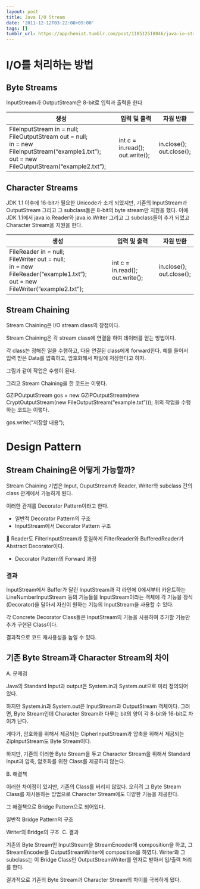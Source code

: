 ```yaml
---
layout: post
title: Java I/O Stream
date: '2011-12-12T03:22:08+09:00'
tags: []
tumblr_url: https://appchemist.tumblr.com/post/118512518046/java-io-stream
---
```

# I/O를 처리하는 방법

## Byte Streams

InputStream과 OutputStream은 8-bit로 입력과 출력을 한다

| 생성 | 입력 및 출력 | 자원 반환 |
|-----|-----|-----|
| FileInputStream in = null;<br />FileOutputStream out = null;<br />in = new FileInputStream(“example1.txt”);<br />out = new FileOutputStream(“example2.txt”); | int c = in.read();<br />out.write(); | in.close();<br />out.close(); |

## Character Streams

JDK 1.1 이후에 16-bit가 필요한 Unicode가 소개 되었지만, 기존의 InputStream과 OutputStream 그리고 그 subclass들은 8-bit의 byte stream만 지원을 했다. 이에 JDK 1.1에서 java.io.Reader와 java.io.Writer 그리고 그 subclass들이 추가 되었고 Character Stream을 지원을 한다.

| 생성 | 입력 및 출력 | 자원 반환 |
|-----|-----|-----|
| FileReader in = null;<br />FileWriter out = null;<br />in = new FileReader(“example1.txt”);<br />out = new FileWriter(“example2.txt”); | int c = in.read();<br />out.write(); | in.close();<br />out.close(); |

## Stream Chaining

Stream Chaining은 I/O stream class의 장점이다.

Stream Chaining은 각 stream class에 연결을 하여 데이터를 얻는 방법이다.

각 class는 정해진 일을 수행하고, 다음 연결된 class에게 forward한다.
예를 들어서 입력 받은 Data를 압축하고, 암호화해서 파일에 저장한다고 하자.
<a href="http://i1.wp.com/appchemist.net/wp-content/uploads/2011/12/javainputoutput11.png"><img class="alignnone size-medium wp-image-134" title="javainputoutput1" src="http://i1.wp.com/appchemist.net/wp-content/uploads/2011/12/javainputoutput11.png?resize=381%2C134" alt="" data-recalc-dims="1"/></a>

그림과 같이 작업은 수행이 된다.

그리고 Stream Chaining을 한 코드는 이렇다.

GZIPOutputStream gos = new GZIPOutputStream(new CryptOutputStream(new FileOutputStream(“example.txt”)));
위의 작업을 수행하는 코드는 이렇다.

gos.write(“저장할 내용”);

# Design Pattern

## Stream Chaining은 어떻게 가능할까?

Stream Chaining 기법은 Input, OuputStream과 Reader, Writer와 subclass 간의 class 관계에서 가능하게 된다.

이러한 관계를 Decorator Pattern이라고 한다.
- 일반적 Decorator Pattern의 구조
<a href="http://i2.wp.com/appchemist.net/wp-content/uploads/2011/12/javainputoutput2.png"><img class="alignnone size-medium wp-image-135" title="javainputoutput2" src="http://i2.wp.com/appchemist.net/wp-content/uploads/2011/12/javainputoutput2.png?resize=300%2C217" alt="" data-recalc-dims="1"/></a>
- InputStream에서 Decorator Pattern 구조

 Reader도 FilterInputStream과 동일하게 FilterReader와 BufferedReader가 Abstract Decorator이다.
<a href="http://i0.wp.com/appchemist.net/wp-content/uploads/2011/12/javainputoutput3.png"><img class="alignnone size-medium wp-image-136" title="javainputoutput3" src="http://i0.wp.com/appchemist.net/wp-content/uploads/2011/12/javainputoutput3.png?resize=376%2C239" alt="" data-recalc-dims="1"/></a>
- Decorator Pattern의 Forward 과정
<a href="http://i2.wp.com/appchemist.net/wp-content/uploads/2011/12/javainputoutput4.png"><img class="alignnone size-medium wp-image-137" title="javainputoutput4" src="http://i2.wp.com/appchemist.net/wp-content/uploads/2011/12/javainputoutput4.png?resize=300%2C214" alt="" data-recalc-dims="1"/></a>

### 결과

InputStream에서 Buffer가 달린 InputStream과 각 라인에 0에서부터 카운트하는 LineNumberInputStream 등의 기능들을 InputStream이라는 객체에 각 기능을 장식(Decorator)을 달아서 자신이 원하는 기능의 InputStream을 사용할 수 있다.

각 Concrete Decorator Class들은 InputStream의 기능을 사용하여 추가할 기능만 추가 구현된 Class이다.

결과적으로 코드 재사용성을 높일 수 있다.
## 기존 Byte Stream과 Character Stream의 차이

A. 문제점

Java의 Standard Input과 output은 System.in과 System.out으로 미리 정의되어 있다.

하지만 System.in과 System.out은 InputStream과 OutputStream 객체이다. 그러면, Byte Stream인데 Character Stream과 다루는 bit의 양이 각 8-bit와 16-bit로 차이가 난다.

게다가, 암호화를 위해서 제공되는 CipherInputStream과 압축을 위해서 제공되는 ZipInputStream도 Byte Stream이다.

하지만, 기존의 이러한 Byte Stream을 두고 Character Stream을 위해서 Standard Input과 압축, 암호화를 위한 Class를 제공하지 않는다.

B. 해결책

이러한 차이점이 있지만, 기존의 Class를 버리지 않았다. 오히려 그 Byte Stream Class를 재사용하는 방법으로 Character Stream에도 다양한 기능을 제공한다.

그 해결책으로 Bridge Pattern으로 되어있다.

일반적 Bridge Pattern의 구조
<a href="http://i2.wp.com/appchemist.net/wp-content/uploads/2011/12/javainputoutput5.png"><img class="alignnone size-medium wp-image-138" title="javainputoutput5" src="http://i2.wp.com/appchemist.net/wp-content/uploads/2011/12/javainputoutput5.png?resize=377%2C181" alt="" data-recalc-dims="1"/></a>

Writer의 Bridge의 구조
<a href="http://i0.wp.com/appchemist.net/wp-content/uploads/2011/12/javainputoutput6.png"><img class="alignnone size-medium wp-image-139" title="javainputoutput6" src="http://i0.wp.com/appchemist.net/wp-content/uploads/2011/12/javainputoutput6.png?resize=352%2C184" alt="" data-recalc-dims="1"/></a>
C. 결과

기존의 Byte Stream인 InputStream을 StreamEncoder에 composition을 하고, 그 StreamEncoder를 OutputStreamWriter에 composition을 하였다. Writer와 그 subclass는 이 Bridge Class인 OutputStreamWriter를 인자로 받아서 입/출력 처리를 한다.

결과적으로 기존의 Byte Stream과 Character Stream의 차이를 극복하게 됐다.